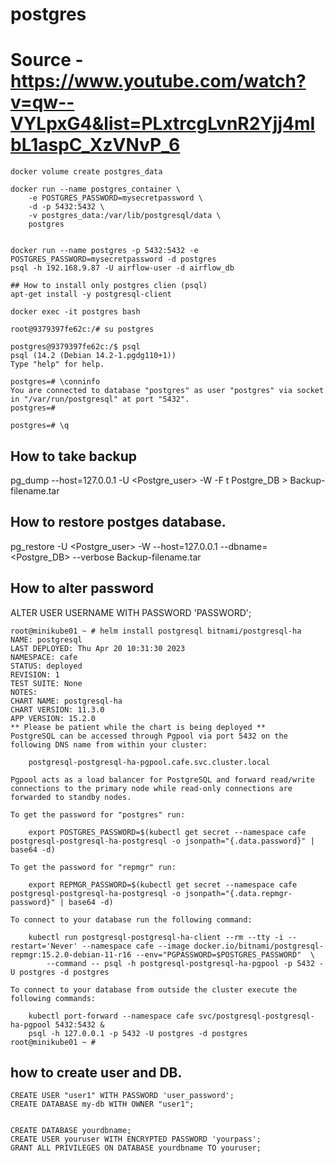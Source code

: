 # postgres
# Source - https://www.youtube.com/watch?v=qw--VYLpxG4&list=PLxtrcgLvnR2Yjj4mIbL1aspC_XzVNvP_6
```
docker volume create postgres_data

docker run --name postgres_container \
    -e POSTGRES_PASSWORD=mysecretpassword \
    -d -p 5432:5432 \
    -v postgres_data:/var/lib/postgresql/data \
    postgres


docker run --name postgres -p 5432:5432 -e POSTGRES_PASSWORD=mysecretpassword -d postgres
psql -h 192.168.9.87 -U airflow-user -d airflow_db

## How to install only postgres clien (psql)
apt-get install -y postgresql-client

docker exec -it postgres bash

root@9379397fe62c:/# su postgres

postgres@9379397fe62c:/$ psql
psql (14.2 (Debian 14.2-1.pgdg110+1))
Type "help" for help.

postgres=# \conninfo
You are connected to database "postgres" as user "postgres" via socket in "/var/run/postgresql" at port "5432".
postgres=#

postgres=# \q
```
## How to take backup
pg_dump --host=127.0.0.1 -U <Postgre_user> -W -F t Postgre_DB > Backup-filename.tar


## How to restore postges database.
pg_restore -U <Postgre_user> -W --host=127.0.0.1 --dbname=<Postgre_DB> --verbose Backup-filename.tar

## How to alter password
ALTER USER USERNAME WITH PASSWORD 'PASSWORD';
```
root@minikube01 ~ # helm install postgresql bitnami/postgresql-ha
NAME: postgresql
LAST DEPLOYED: Thu Apr 20 10:31:30 2023
NAMESPACE: cafe
STATUS: deployed
REVISION: 1
TEST SUITE: None
NOTES:
CHART NAME: postgresql-ha
CHART VERSION: 11.3.0
APP VERSION: 15.2.0
** Please be patient while the chart is being deployed **
PostgreSQL can be accessed through Pgpool via port 5432 on the following DNS name from within your cluster:

    postgresql-postgresql-ha-pgpool.cafe.svc.cluster.local

Pgpool acts as a load balancer for PostgreSQL and forward read/write connections to the primary node while read-only connections are forwarded to standby nodes.

To get the password for "postgres" run:

    export POSTGRES_PASSWORD=$(kubectl get secret --namespace cafe postgresql-postgresql-ha-postgresql -o jsonpath="{.data.password}" | base64 -d)

To get the password for "repmgr" run:

    export REPMGR_PASSWORD=$(kubectl get secret --namespace cafe postgresql-postgresql-ha-postgresql -o jsonpath="{.data.repmgr-password}" | base64 -d)

To connect to your database run the following command:

    kubectl run postgresql-postgresql-ha-client --rm --tty -i --restart='Never' --namespace cafe --image docker.io/bitnami/postgresql-repmgr:15.2.0-debian-11-r16 --env="PGPASSWORD=$POSTGRES_PASSWORD"  \
        --command -- psql -h postgresql-postgresql-ha-pgpool -p 5432 -U postgres -d postgres

To connect to your database from outside the cluster execute the following commands:

    kubectl port-forward --namespace cafe svc/postgresql-postgresql-ha-pgpool 5432:5432 &
    psql -h 127.0.0.1 -p 5432 -U postgres -d postgres
root@minikube01 ~ #

```
## how to create user and DB.
```
CREATE USER "user1" WITH PASSWORD 'user_password';
CREATE DATABASE my-db WITH OWNER "user1";


CREATE DATABASE yourdbname;
CREATE USER youruser WITH ENCRYPTED PASSWORD 'yourpass';
GRANT ALL PRIVILEGES ON DATABASE yourdbname TO youruser;
```
